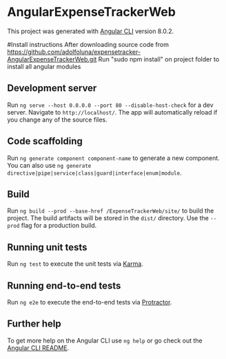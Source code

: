 # AngularExpenseTrackerWeb

This project was generated with [Angular CLI](https://github.com/angular/angular-cli) version 8.0.2.

#Install instructions
After downloading source code from https://github.com/adolfoluna/expensetracker-AngularExpenseTrackerWeb.git
Run "sudo npm install" on project folder to install all angular modules 

## Development server

Run `ng serve --host 0.0.0.0 --port 80 --disable-host-check` for a dev server. Navigate to `http://localhost/`. The app will automatically reload if you change any of the source files.



## Code scaffolding

Run `ng generate component component-name` to generate a new component. You can also use `ng generate directive|pipe|service|class|guard|interface|enum|module`.

## Build

Run `ng build --prod --base-href /ExpenseTrackerWeb/site/` to build the project. The build artifacts will be stored in the `dist/` directory. Use the `--prod` flag for a production build.

## Running unit tests

Run `ng test` to execute the unit tests via [Karma](https://karma-runner.github.io).

## Running end-to-end tests

Run `ng e2e` to execute the end-to-end tests via [Protractor](http://www.protractortest.org/).

## Further help

To get more help on the Angular CLI use `ng help` or go check out the [Angular CLI README](https://github.com/angular/angular-cli/blob/master/README.md).
